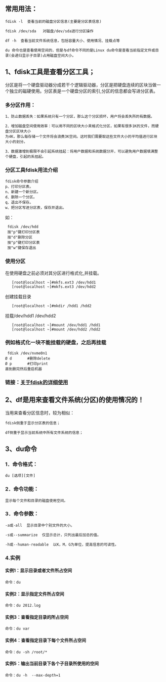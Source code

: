 ## 常用用法：

	fdisk -l  查看当前的磁盘分区信息(主要是分区表信息)

	fdisk /dev/sda   对磁盘/dev/sda进行分区操作

	df -h  查看当前文件系统信息，包括容量大小、使用情况、挂载点等

	du 命令也是查看使用空间的，但是与df命令不同的是Linux du命令是查看当前指定文件或目录(会递归显示子目录)占用磁盘空间大小。


## 1、fdisk工具是查看分区工具；

分区是将一个硬盘驱动器分成若干个逻辑驱动器，分区是把硬盘连续的区块当做一个独立的磁硬使用。分区表是一个硬盘分区的索引,分区的信息都会写进分区表。

### 多分区作用：

	1、防止数据丢失：如果系统只有一个分区，那么这个分区损坏，用户将会丢失所的有数据。
	
	2、增加磁盘空间使用效率：可以用不同的区块大小来格式化分区，如果有很多1K的文件，而硬盘分区区块大小
	为4K，那么每存储一个文件将会浪费3K空间。这时我们需要取这些文件大小的平均值进行区块大小的划分。
	
	3、数据激增到极限不会引起系统挂起：将用户数据和系统数据分开，可以避免用户数据填满整个硬盘，引起的系挂起。

### 分区工具fdisk用法介绍

	fdisk命令参数介绍
	p、打印分区表。
	n、新建一个新分区。
	d、删除一个分区。
	q、退出不保存。
	w、把分区写进分区表，保存并退出。	

如：
 
	 fdisk /dev/hdd
	 按"p"键打印分区表
	 按"d"删除分区
	 按"p"键打印分区表
	 按"w"键保存退出

### 使用分区

   在使用硬盘之前必须对其分区进行格式化,并挂载。

	   [root@localhost ~]#mkfs.ext3 /dev/hdd1
	   [root@localhost ~]#mkfs.ext3 /dev/hdd2

   创建挂载目录

  	   [root@localhost ~]#mkdir /hdd1 /hdd2

   挂载/dev/hdd1 /dev/hdd2

	   [root@localhost ~]#mount /dev/hdd1 /hdd1
	   [root@localhost ~]#mount /dev/hdd2 /hdd2
	   
### 例如格式化一块不能挂载的硬盘，之后再挂载

	 fdisk /dev/nvme0n1
	Ø d       #删除delete
	Ø p       #打印print
	直到删完然后重启机器      
	
	



###  链接：[关于fdisk的详细使用](https://www.cnblogs.com/rosepotato/p/8177988.html)


	
	

## 2、df是用来查看文件系统(分区)的使用情况的！

当用来查看分区信息时，较为相似：

	fdisk侧重于显示分区表的信息；

	df侧重于显示当前系统中所有文件系统的信息；


    
    


## 3、du命令

### 1．命令格式：

	du [选项][文件]

### 2．命令功能：

	显示每个文件和目录的磁盘使用空间。

### 3．命令参数：

	-a或-all  显示目录中个别文件的大小。
	
	-s或--summarize  仅显示总计，只列出最后加总的值。
	
	-h或--human-readable  以K，M，G为单位，提高信息的可读性。

### 4.实例

#### 实例1：显示目录或者文件所占空间 

	命令：du

#### 实例2：显示指定文件所占空间

	命令：du 2012.log

#### 实例3：查看指定目录的所占空间

	命令：du var

#### 实例4：查看指定目录下每个文件所占空间

	命令：du -sh /root/*

#### 实例5：输出当前目录下各个子目录所使用的空间

	命令：du -h  --max-depth=1



